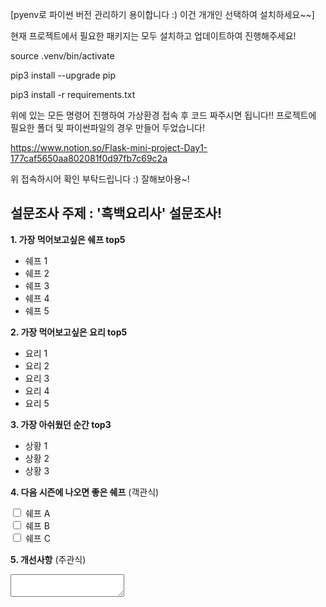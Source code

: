 [pyenv로 파이썬 버전 관리하기 용이합니다 :) 이건 개개인 선택하여 설치하세요~~]

현재 프로젝트에서 필요한 패키지는 모두 설치하고 업데이트하여 진행해주세요!

source .venv/bin/activate

pip3 install --upgrade pip

pip3 install -r requirements.txt

위에 있는 모든 명령어 진행하여 가상환경 접속 후 코드 짜주시면 됩니다!! 
프로젝트에 필요한 폴더 및 파이썬파일의 경우 만들어 두었습니다! 

https://www.notion.so/Flask-mini-project-Day1-177caf5650aa802081f0d97fb7c69c2a

위 접속하시어 확인 부탁드립니다 :) 잘해보아용~!

<h2>설문조사 주제 : '흑백요리사' 설문조사!</h2> 

<!-- 1. 가장 먹어보고싶은 쉐프 top5 -->
<p><strong>1. 가장 먹어보고싶은 쉐프 top5</strong></p>
<ul>
    <li>쉐프 1</li>
    <li>쉐프 2</li>
    <li>쉐프 3</li>
    <li>쉐프 4</li>
    <li>쉐프 5</li>
</ul>

<!-- 2. 가장 먹어보고싶은 요리 top5 -->
<p><strong>2. 가장 먹어보고싶은 요리 top5</strong></p>
<ul>
    <li>요리 1</li>
    <li>요리 2</li>
    <li>요리 3</li>
    <li>요리 4</li>
    <li>요리 5</li>
</ul>

<!-- 3. 가장 아쉬웠던 순간 top3 -->
<p><strong>3. 가장 아쉬웠던 순간 top3</strong></p>
<ul>
    <li>상황 1</li>
    <li>상황 2</li>
    <li>상황 3</li>
</ul>

<!-- 4. 다음 시즌에 나오면 좋은 쉐프 [객관식] -->
<p><strong>4. 다음 시즌에 나오면 좋은 쉐프</strong> (객관식)</p>
<input type="checkbox" id="chef1" name="chef" value="chef1">
<label for="chef1">쉐프 A</label><br>
<input type="checkbox" id="chef2" name="chef" value="chef2">
<label for="chef2">쉐프 B</label><br>
<input type="checkbox" id="chef3" name="chef" value="chef3">
<label for="chef3">쉐프 C</label><br>

<!-- 5. 개선사항 [주관식] -->
<p><strong>5. 개선사항</strong> (주관식)</p>
<textarea></textarea>
